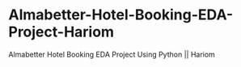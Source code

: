 # Almabetter-Hotel-Booking-EDA-Project-Hariom
Almabetter Hotel Booking EDA Project Using  Python || Hariom 
